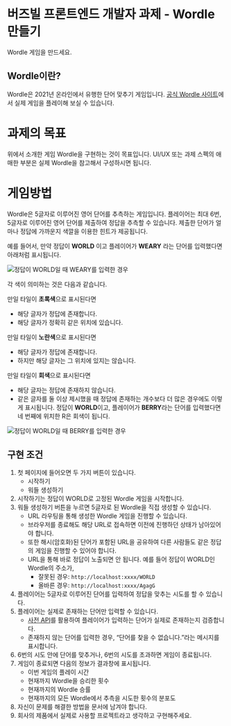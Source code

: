 # 버즈빌 프론트엔드 개발자 과제 - Wordle 만들기

Wordle 게임을 만드세요.

## Wordle이란?

Wordle은 2021년 온라인에서 유행한 단어 맞추기 게임입니다.
[공식 Wordle 사이트](https://www.nytimes.com/games/wordle/index.html)에서 실제 게임을 플레이해 보실 수 있습니다.

# 과제의 목표

위에서 소개한 게임 Wordle을 구현하는 것이 목표입니다. UI/UX 또는 과제 스펙의 애매한 부분은 실제 Wordle을 참고해서 구성하시면 됩니다.

# 게임방법
Wordle은 5글자로 이루어진 영어 단어를 추측하는 게임입니다. 플레이어는 최대 6번, 5글자로 이루어진 영어 단어를 제출하여 정답을 추측할 수 있습니다. 제출한 단어가 얼마나 정답에 가까운지 색깔을 이용한 힌트가 제공됩니다.

예를 들어서, 만약 정답이 **WORLD** 이고 플레이어가 **WEARY** 라는 단어를 입력했다면 아래처럼 표시됩니다.

![정답이 WORLD일 때 WEARY를 입력한 경우](./example-weary.png)

각 색이 의미하는 것은 다음과 같습니다.

만일 타일이 **초록색**으로 표시된다면
* 해당 글자가 정답에 존재합니다.
* 해당 글자가 정확히 같은 위치에 있습니다.

만일 타일이 **노란색**으로 표시된다면
* 해당 글자가 정답에 존재합니다.
* 하지만 해당 글자는 그 위치에 있지는 않습니다.

만일 타일이 **회색**으로 표시된다면
* 해당 글자는 정답에 존재하지 않습니다.
* 같은 글자를 둘 이상 제시했을 때 정답에 존재하는 개수보다 더 많은 경우에도 이렇게 표시됩니다. 정답이 **WORLD**이고, 플레이어가 **BERRY**라는 단어를 입력했다면 네 번째에 위치한 R은 회색이 됩니다.

![정답이 WORLD일 때 BERRY를 입력한 경우](./example-berry.png)

## 구현 조건
1. 첫 페이지에 들어오면 두 가지 버튼이 있습니다.
    * 시작하기
    * 워들 생성하기
2. 시작하기는 정답이 WORLD로 고정된 Wordle 게임을 시작합니다.
3. 워들 생성하기 버튼을 누르면 5글자로 된 Wordle을 직접 생성할 수 있습니다.
    * URL 라우팅을 통해 생성한 Wordle 게임을 진행할 수 있습니다.
    * 브라우저를 종료해도 해당 URL로 접속하면 이전에 진행하던 상태가 남아있어야 합니다.
    * 또한 해시(암호화)된 단어가 포함된 URL을 공유하여 다른 사람들도 같은 정답의 게임을 진행할 수 있어야 합니다.
    * URL을 통해 바로 정답이 노출되면 안 됩니다. 예를 들어 정답이 WORLD인 Wordle의 주소가,
        * 잘못된 경우: `http://localhost:xxxx/WORLD`
        * 올바른 경우: `http://localhost:xxxx/AgagG`
4. 플레이어는 5글자로 이루어진 단어를 입력하여 정답을 맞추는 시도를 할 수 있습니다.
5. 플레이어는 실제로 존재하는 단어만 입력할 수 있습니다.
    * [사전 API](https://dictionaryapi.dev/)를 활용하여 플레이어가 입력하는 단어가 실제로 존재하는지 검증합니다.
    * 존재하지 않는 단어를 입력한 경우, “단어를 찾을 수 없습니다.”라는 메시지를 표시합니다.
6. 6번의 시도 안에 단어를 맞추거나, 6번의 시도를 초과하면 게임이 종료됩니다.
7. 게임이 종료되면 다음의 정보가 결과창에 표시됩니다.
    * 이번 게임의 플레이 시간
    * 현재까지 Wordle을 승리한 횟수
    * 현재까지의 Wordle 승률
    * 현재까지의 모든 Wordle에서 추측을 시도한 횟수의 분포도
8. 자신이 문제를 해결한 방법을 문서에 남겨야 합니다.
9. 회사의 제품에서 실제로 사용할 프로젝트라고 생각하고 구현해주세요.